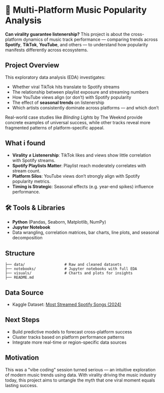 # 🎵 Multi-Platform Music Popularity Analysis

**Can virality guarantee listenership?**
This project is about the cross-platform dynamics of music track performance — comparing trends across **Spotify**, **TikTok**, **YouTube**, and others — to understand how popularity manifests differently across ecosystems.

## Project Overview

This exploratory data analysis (EDA) investigates:

* Whether viral TikTok hits translate to Spotify streams
* The relationship between playlist exposure and streaming numbers
* How YouTube views align (or don’t) with Spotify popularity
* The effect of **seasonal trends** on listenership
* Which artists consistently dominate across platforms — and which don’t

Real-world case studies like *Blinding Lights* by The Weeknd provide concrete examples of universal success, while other tracks reveal more fragmented patterns of platform-specific appeal.

## What i found

* **Virality ≠ Listenership**: TikTok likes and views show little correlation with Spotify streams.
* **Spotify Playlists Matter**: Playlist reach moderately correlates with stream count.
* **Platform Silos**: YouTube views don’t strongly align with Spotify popularity metrics.
* **Timing is Strategic**: Seasonal effects (e.g. year-end spikes) influence performance.

## 🛠️ Tools & Libraries

* **Python** (Pandas, Seaborn, Matplotlib, NumPy)
* **Jupyter Notebook**
* Data wrangling, correlation matrices, bar charts, line plots, and seasonal decomposition

## Structure

```
├── data/                  # Raw and cleaned datasets
├── notebooks/             # Jupyter notebooks with full EDA
├── visuals/               # Charts and plots for insights
├── README.md
```

## Data Source
* Kaggle Dataset: [Most Streamed Spotify Songs (2024)](https://www.kaggle.com/datasets/nelgiriyewithana/most-streamed-spotify-songs-2024)
  
## Next Steps

* Build predictive models to forecast cross-platform success
* Cluster tracks based on platform performance patterns
* Integrate more real-time or region-specific data sources

## Motivation

This was a "vibe coding" session turned serious — an intuitive exploration of modern music trends using data. With virality driving the music industry today, this project aims to untangle the myth that one viral moment equals lasting success.
